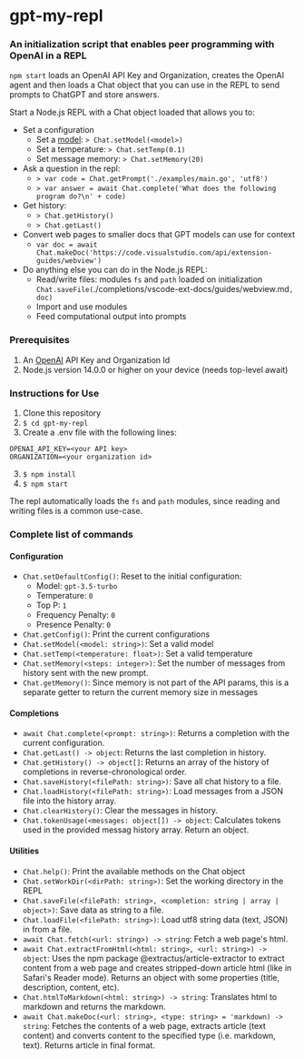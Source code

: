 # gpt-my-repl

### An initialization script that enables peer programming with OpenAI in a REPL

`npm start` loads an OpenAI API Key and Organization, creates the OpenAI agent and then loads a Chat object that you can use in the REPL to send prompts to ChatGPT and store answers.

Start a Node.js REPL with a Chat object loaded that allows you to:
- Set a configuration 
    - Set a [model](https://platform.openai.com/docs/api-reference/models): `> Chat.setModel(<model>)`
    - Set a temperature: `> Chat.setTemp(0.1)`
    - Set message memory: `> Chat.setMemory(20)`
- Ask a question in the repl:
    - `> var code = Chat.getPrompt('./examples/main.go', 'utf8')`
    - `> var answer = await Chat.complete('What does the following program do?\n' + code)`
- Get history: 
    - `> Chat.getHistory()`
    - `> Chat.getLast()`
- Convert web pages to smaller docs that GPT models can use for context
    - `var doc = await Chat.makeDoc('https://code.visualstudio.com/api/extension-guides/webview')`
- Do anything else you can do in the Node.js REPL:
    - Read/write files: modules `fs` and `path` loaded on initialization
        `Chat.saveFile(`./completions/vscode-ext-docs/guides/webview.md`, doc)`
    - Import and use modules
    - Feed computational output into prompts


### Prerequisites
1. An [OpenAI](https://platform.openai.com) API Key and Organization Id
2. Node.js version 14.0.0 or higher on your device (needs top-level await)
### Instructions for Use
1. Clone this repository
2. `$ cd gpt-my-repl`
3. Create a .env file with the following lines:
```
OPENAI_API_KEY=<your API key>
ORGANIZATION=<your organization id>
```
3. `$ npm install`
4. `$ npm start`

The repl automatically loads the `fs` and `path` modules, since reading and writing files is a common use-case.

### Complete list of commands

#### Configuration
- `Chat.setDefaultConfig()`: Reset to the initial configuration:
    - Model: `gpt-3.5-turbo`
    - Temperature: `0`
    - Top P: `1`
    - Frequency Penalty: `0`
    - Presence Penalty: `0`
- `Chat.getConfig()`: Print the current configurations
- `Chat.setModel(<model: string>)`: Set a valid model
- `Chat.setTemp(<temperature: float>)`: Set a valid temperature
- `Chat.setMemory(<steps: integer>)`: Set the number of messages from history sent with the new prompt.
- `Chat.getMemory()`: Since memory is not part of the API params, this is a separate getter to return the current memory size in messages

#### Completions
- `await Chat.complete(<prompt: string>)`: Returns a completion with the current configuration.
- `Chat.getLast() -> object`: Returns the last completion in history.
- `Chat.getHistory() -> object[]`: Returns an array of the history of completions in reverse-chronological order.
- `Chat.saveHistory(<filePath: string>)`: Save all chat history to a file.
- `Chat.loadHistory(<filePath: string>)`: Load messages from a JSON file into the history array.
- `Chat.clearHistory()`: Clear the messages in history.
- `Chat.tokenUsage(<messages: object[]) -> object`: Calculates tokens used in the provided messag history array. Return an object.

#### Utilities
- `Chat.help()`: Print the available methods on the Chat object
- `Chat.setWorkDir(<dirPath: string>)`: Set the working directory in the REPL
- `Chat.saveFile(<filePath: string>, <completion: string | array | object>)`: Save data as string to a file.
- `Chat.loadFile(<filePath: string>)`: Load utf8 string data (text, JSON) in from a file.
- `await Chat.fetch(<url: string>) -> string`: Fetch a web page's html.
- `await Chat.extractFromHtml(<html: string>, <url: string>) -> object`: Uses the npm package @extractus/article-extractor to extract content from a web page and creates stripped-down article html (like in Safari's Reader mode). Returns an object with some properties (title, description, content, etc).
- `Chat.htmlToMarkdown(<html: string>) -> string`: Translates html to markdown and returns the markdown.
- `await Chat.makeDoc(<url: string>, <type: string> = 'markdown) -> string`: Fetches the contents of a web page, extracts article (text content) and converts content to the specified type (i.e. markdown, text). Returns article in final format.